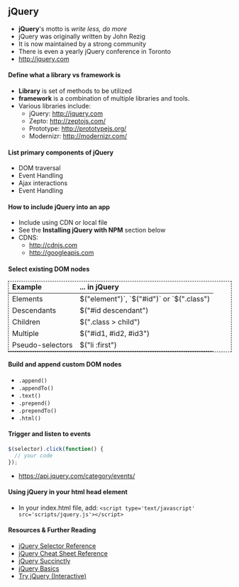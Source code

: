 ## jQuery

- **jQuery**'s motto is *write less, do more*
- jQuery was originally written by John Rezig
- It is now maintained by a strong community
- There is even a yearly jQuery conference in Toronto
- <a href="http://jquery.com">http://jquery.com</a>

#### Define what a library vs framework is
- **Library** is set of methods to be utilized
- **framework** is a combination of multiple libraries and tools.
- Various libraries include:
  - jQuery: http://jquery.com
  - Zepto: http://zeptojs.com/
  - Prototype: http://prototypejs.org/
  - Modernizr: http://modernizr.com/

#### List primary components of jQuery
- DOM traversal
- Event Handling
- Ajax interactions
- Event Handling

#### How to include jQuery into an app
- Include using CDN or local file
- See the **Installing jQuery with NPM** section below
- CDNS:
  - http://cdnjs.com
  - http://googleapis.com

#### Select existing DOM nodes


<table style="border: 1px dashed black;">
<thead>
  <tr>
    <td><strong>Example</strong></td>
    <td><strong>... in jQuery</strong></td>
  </tr>
</thead>
<tbody>
  <tr>
    <td>Elements</td>
    <td>$("element")`, `$("#id")` or `$(".class")</td>
  </tr>
  <tr>
    <td>Descendants</td>
    <td>$("#id descendant")</td>
  </tr>
  <tr>
    <td>Children</td>
    <td>$(".class > child")</td>
  </tr>
  <tr>
    <td>Multiple</td>
    <td>$("#id1, #id2, #id3")</td>
  </tr>
  <tr>
    <td>Pseudo-selectors</td>
    <td>$("li :first")</td>
  </tr>
</tbody>
</table>

#### Build and append custom DOM nodes
  * `.append()`
  * `.appendTo()`
  * `.text()`
  * `.prepend()`
  * `.prependTo()`
  * `.html()`

#### Trigger and listen to events

```javascript
$(selector).click(function() {
  // your code
});
```
  - https://api.jquery.com/category/events/


#### Using jQuery in your html head element

- In your index.html file, add: `<script type='text/javascript' src='scripts/jquery.js'></script>`

#### Resources & Further Reading

- [jQuery Selector Reference](https://api.jquery.com/category/selectors/)
- [jQuery Cheat Sheet Reference](http://overapi.com/jquery/)
- [jQuery Succinctly](http://weeklymirror.com.np/files/download/jQuery_Succinctly.pdf)
- [jQuery Basics](http://jqfundamentals.com/chapter/jquery-basics)
- [Try jQuery (Interactive)](http://try.jquery.com/)
